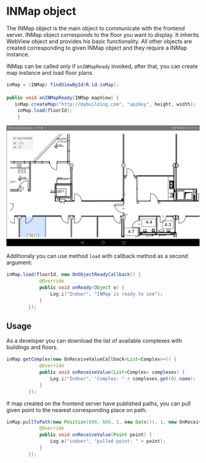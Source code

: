# __INMap object__

The INMap object is the main object to communicate with the frontend server. INMap object corresponds to the floor you want to display.
It inherits WebView object and provides his basic functionality. All other objects are created corresponding to given INMap object and they require a INMap instance.

INMap can be called only if `onINMapReady` invoked, after that, you can create map instance and load floor plans.

```java
inMap = (INMap) findViewById(R.id.inMap);

public void onINMapReady(INMap mapView) {
   inMap.createMap("http://mybuilding.com", "apiKey", height, width);
    inMap.load(floorId);
    }
```

![image](screenshots/mapa.png)


Additionaly you can use method `load` with callback method as a second argument:

```java
inMap.load(floorId, new OnObjectReadyCallback() {
			@Override
			public void onReady(Object o) {
				Log.i("Indoor", "INMap is ready to use");
			}
		});
```


## __Usage__

As a developer you can download the list of available complexes with buildings and floors.

```java
inMap.getComplex(new OnReceiveValueCallback<List<Complex>>() {
			@Override
			public void onReceiveValue(List<Complex> complexes) {
				Log.i("Indoor", "Complex: " + complexes.get(0).name);
			}
		});
```

If map created on the frontend server have published paths, you can pull given point to the nearest corresponding place on path.
```java
inMap.pullToPath(new Position(600, 600, 1, new Date()), 1, new OnReceiveValueCallback<Point>() {
			@Override
			public void onReceiveValue(Point point) {
				Log.e("indoor", "pulled point: " + point);
			}
		});
```

